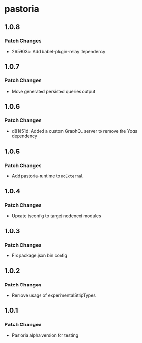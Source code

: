 # pastoria

## 1.0.8

### Patch Changes

- 265903c: Add babel-plugin-relay dependency

## 1.0.7

### Patch Changes

- Move generated persisted queries output

## 1.0.6

### Patch Changes

- d81851d: Added a custom GraphQL server to remove the Yoga dependency

## 1.0.5

### Patch Changes

- Add pastoria-runtime to `noExternal`

## 1.0.4

### Patch Changes

- Update tsconfig to target nodenext modules

## 1.0.3

### Patch Changes

- Fix package.json bin config

## 1.0.2

### Patch Changes

- Remove usage of experimentalStripTypes

## 1.0.1

### Patch Changes

- Pastoria alpha version for testing
